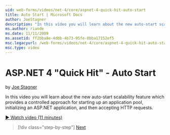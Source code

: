 ```yaml
---
uid: web-forms/videos/net-4/core/aspnet-4-quick-hit-auto-start
title: Auto Start | Microsoft Docs
author: JoeStagner
description: "In this video you will learn about the new auto-start scalability feature which provides a controlled approach for starting up an application pool, initializ..."
ms.author: riande
ms.date: 11/11/2009
ms.assetid: ff2bba8e-4dbb-4b73-95fe-0bba17152ef5
msc.legacyurl: /web-forms/videos/net-4/core/aspnet-4-quick-hit-auto-start
msc.type: video
---
```

ASP.NET 4 "Quick Hit" - Auto Start
====================
by [Joe Stagner](https://github.com/JoeStagner)

In this video you will learn about the new auto-start scalability feature which provides a controlled approach for starting up an application pool, initializing an ASP.NET application, and then accepting HTTP requests. 

[&#9654; Watch video (11 minutes)](https://channel9.msdn.com/Blogs/ASP-NET-Site-Videos/aspnet-4-quick-hit-auto-start)

> [!div class="step-by-step"]
> [Next](aspnet-4-quick-hit-clean-webconfig-files.md)

